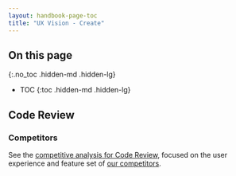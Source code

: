 ```yaml
---
layout: handbook-page-toc
title: "UX Vision - Create"
---
```


## On this page
{:.no_toc .hidden-md .hidden-lg}

- TOC
{:toc .hidden-md .hidden-lg}

## Code Review

### Competitors

See the [competitive analysis for Code Review](/direction/create/code_review/competitors/#competitive-analysis), focused on the user experience and feature set of [our competitors](/direction/create/code_review/#competitive-landscape).
